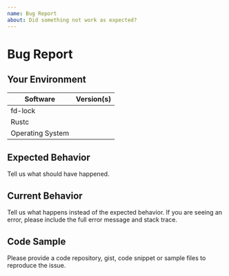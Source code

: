 ```yaml
---
name: Bug Report
about: Did something not work as expected?
---
```


# Bug Report
## Your Environment
| Software         | Version(s) |
| ---------------- | ---------- |
| fd-lock      |
| Rustc            |
| Operating System |

## Expected Behavior
Tell us what should have happened.

## Current Behavior
Tell us what happens instead of the expected behavior. If you are seeing an
error, please include the full error message and stack trace.

## Code Sample
Please provide a code repository, gist, code snippet or sample files to
reproduce the issue.
